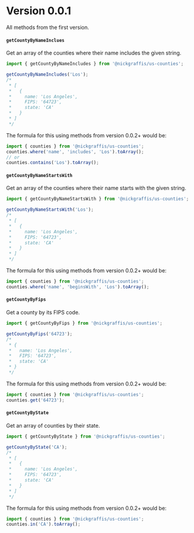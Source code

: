 # Version 0.0.1

All methods from the first version.

#### `getCountyByNameInclues`

Get an array of the counties where their name includes the given string.

```ts
import { getCountyByNameIncludes } from '@nickgraffis/us-counties';

getCountyByNameIncludes('Los');
/*
 * [
 *   {
 *     name: 'Los Angeles',
 *     FIPS: '64723',
 *     state: 'CA'
 *   }
 * ]
 */
```

The formula for this using methods from version 0.0.2+ would be:

```ts
import { counties } from '@nickgraffis/us-counties';
counties.where('name', 'includes', 'Los').toArray();
// or
counties.contains('Los').toArray();
```

#### `getCountyByNameStartsWith`

Get an array of the counties where their name starts with the given string.

```ts
import { getCountyByNameStartsWith } from '@nickgraffis/us-counties';

getCountyByNameStartsWith('Los');
/*
 * [
 *   {
 *     name: 'Los Angeles',
 *     FIPS: '64723',
 *     state: 'CA'
 *   }
 * ]
 */
```

The formula for this using methods from version 0.0.2+ would be:

```ts
import { counties } from '@nickgraffis/us-counties';
counties.where('name', 'beginsWith', 'Los').toArray();
```

#### `getCountyByFips`

Get a county by its FIPS code.

```ts
import { getCountyByFips } from '@nickgraffis/us-counties';

getCountyByFips('64723');
/*
 * {
 *   name: 'Los Angeles',
 *   FIPS: '64723',
 *   state: 'CA'
 * }
 */
```

The formula for this using methods from version 0.0.2+ would be:

```ts
import { counties } from '@nickgraffis/us-counties';
counties.get('64723');
```

#### `getCountyByState`

Get an array of counties by their state.

```ts
import { getCountyByState } from '@nickgraffis/us-counties';

getCountyByState('CA');
/*
 * [
 *   {
 *     name: 'Los Angeles',
 *     FIPS: '64723',
 *     state: 'CA'
 *   }
 * ]
 */
```

The formula for this using methods from version 0.0.2+ would be:

```ts
import { counties } from '@nickgraffis/us-counties';
counties.in('CA').toArray();
```
